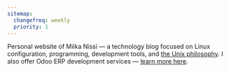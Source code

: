 ```yaml
---
sitemap:
  changefreq: weekly
  priority: 1
---
```


Personal website of Miika Nissi — a technology blog focused on Linux configuration,
programming, development tools, and
[the Unix philosophy](/blog/understanding-unix-philosophy). I also offer Odoo ERP
development services — [learn more here](/odoo-development-services).
